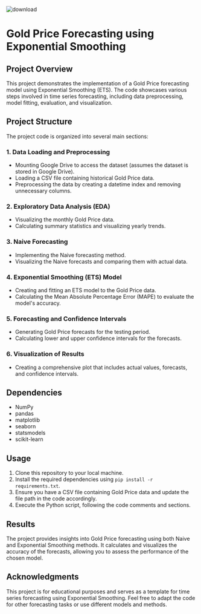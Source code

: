 ![download](https://github.com/dacenish/Gold-Price-ForecastingTSA/assets/82972335/0cba6eeb-f66a-4c12-87e5-36cdeccf37ef)

# Gold Price Forecasting using Exponential Smoothing

## Project Overview

This project demonstrates the implementation of a Gold Price forecasting model using Exponential Smoothing (ETS). The code showcases various steps involved in time series forecasting, including data preprocessing, model fitting, evaluation, and visualization.

## Project Structure

The project code is organized into several main sections:

### 1. Data Loading and Preprocessing

- Mounting Google Drive to access the dataset (assumes the dataset is stored in Google Drive).
- Loading a CSV file containing historical Gold Price data.
- Preprocessing the data by creating a datetime index and removing unnecessary columns.

### 2. Exploratory Data Analysis (EDA)

- Visualizing the monthly Gold Price data.
- Calculating summary statistics and visualizing yearly trends.

### 3. Naive Forecasting

- Implementing the Naive forecasting method.
- Visualizing the Naive forecasts and comparing them with actual data.

### 4. Exponential Smoothing (ETS) Model

- Creating and fitting an ETS model to the Gold Price data.
- Calculating the Mean Absolute Percentage Error (MAPE) to evaluate the model's accuracy.

### 5. Forecasting and Confidence Intervals

- Generating Gold Price forecasts for the testing period.
- Calculating lower and upper confidence intervals for the forecasts.

### 6. Visualization of Results

- Creating a comprehensive plot that includes actual values, forecasts, and confidence intervals.

## Dependencies

- NumPy
- pandas
- matplotlib
- seaborn
- statsmodels
- scikit-learn

## Usage

1. Clone this repository to your local machine.
2. Install the required dependencies using `pip install -r requirements.txt`.
3. Ensure you have a CSV file containing Gold Price data and update the file path in the code accordingly.
4. Execute the Python script, following the code comments and sections.

## Results

The project provides insights into Gold Price forecasting using both Naive and Exponential Smoothing methods. It calculates and visualizes the accuracy of the forecasts, allowing you to assess the performance of the chosen model.

## Acknowledgments

This project is for educational purposes and serves as a template for time series forecasting using Exponential Smoothing. Feel free to adapt the code for other forecasting tasks or use different models and methods.
